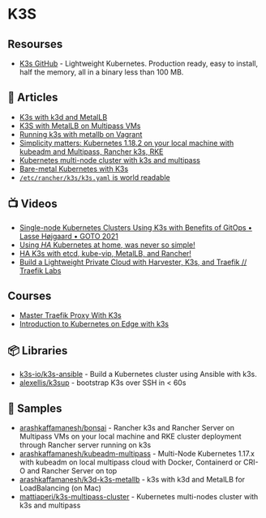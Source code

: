 # K3S

## Resourses
- [K3s GitHub](https://github.com/k3s-io/k3s) - Lightweight Kubernetes. Production ready, easy to install, half the memory, all in a binary less than 100 MB.

## 📕 Articles
- [K3s with k3d and MetalLB](https://blog.kubernauts.io/k3s-with-k3d-and-metallb-on-mac-923a3255c36e)
- [K3S with MetalLB on Multipass VMs](https://blog.kubernauts.io/k3s-with-metallb-on-multipass-vms-ac2b37298589)
- [Running k3s with metallb on Vagrant](https://medium.com/@toja/running-k3s-with-metallb-on-vagrant-bd9603a5113b)
- [Simplicity matters: Kubernetes 1.18.2 on your local machine with kubeadm and Multipass, Rancher k3s, RKE](https://blog.kubernauts.io/simplicity-matters-kubernetes-1-16-fffbf7e84944)
- [Kubernetes multi-node cluster with k3s and multipass](https://levelup.gitconnected.com/kubernetes-cluster-with-k3s-and-multipass-7532361affa3)
- [Bare-metal Kubernetes with K3s](https://blog.alexellis.io/bare-metal-kubernetes-with-k3s/)
- [`/etc/rancher/k3s/k3s.yaml` is world readable](https://github.com/k3s-io/k3s/issues/389)

## 📺 Videos
- [Single-node Kubernetes Clusters Using K3s with Benefits of GitOps • Lasse Højgaard • GOTO 2021](https://www.youtube.com/watch?v=ePyFJ7Hd57Q)
- [Using *HA* Kubernetes at home, was never so simple!](https://www.youtube.com/watch?v=UdjhFLV1yt8)
- [HA K3s with etcd, kube-vip, MetalLB, and Rancher!](https://www.youtube.com/watch?v=9PLw1xalcYA)
- [Build a Lightweight Private Cloud with Harvester, K3s, and Traefik // Traefik Labs](https://www.youtube.com/watch?v=Lu60U2X7SYI)

## Courses
- [Master Traefik Proxy With K3s](https://academy.traefik.io/courses/master-traefik-proxy-with-k3s)
- [Introduction to Kubernetes on Edge with k3s](https://training.linuxfoundation.org/training/introduction-to-kubernetes-on-edge-with-k3s-lfs156x/)

## 📦 Libraries
- [k3s-io/k3s-ansible](https://github.com/k3s-io/k3s-ansible) - Build a Kubernetes cluster using Ansible with k3s.
- [alexellis/k3sup](https://github.com/alexellis/k3sup) - bootstrap K3s over SSH in < 60s

## 🚀 Samples
- [arashkaffamanesh/bonsai](https://github.com/arashkaffamanesh/bonsai) - Rancher k3s and Rancher Server on Multipass VMs on your local machine and RKE cluster deployment through Rancher server running on k3s
- [arashkaffamanesh/kubeadm-multipass](https://github.com/arashkaffamanesh/kubeadm-multipass) - Multi-Node Kubernetes 1.17.x with kubeadm on local multipass cloud with Docker, Containerd or CRI-O and Rancher Server on top
- [arashkaffamanesh/k3d-k3s-metallb](https://github.com/arashkaffamanesh/k3d-k3s-metallb) - k3s with k3d and MetalLB for LoadBalancing (on Mac)
- [mattiaperi/k3s-multipass-cluster](https://github.com/mattiaperi/k3s-multipass-cluster) - Kubernetes multi-nodes cluster with k3s and multipass

